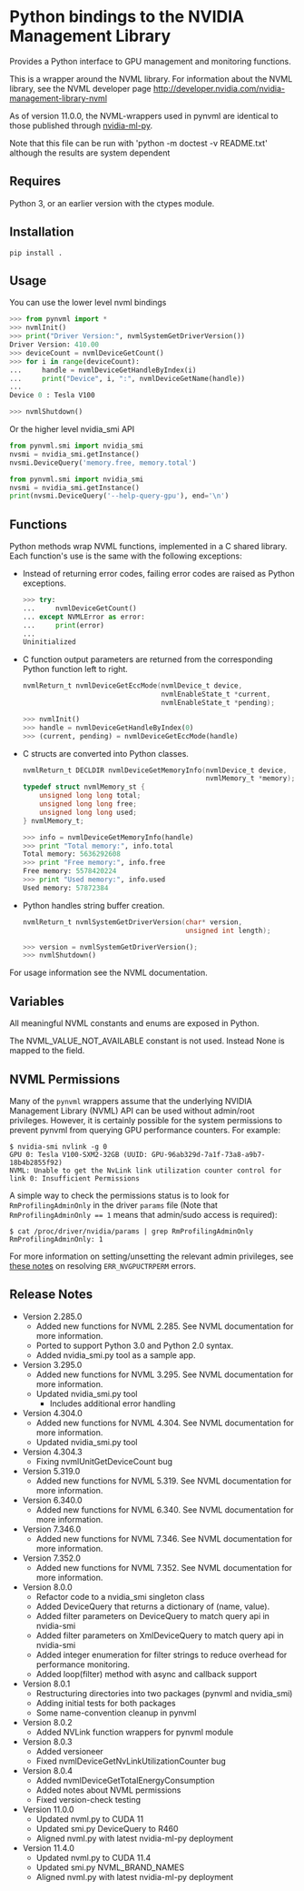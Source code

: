 Python bindings to the NVIDIA Management Library
================================================

Provides a Python interface to GPU management and monitoring functions.

This is a wrapper around the NVML library.
For information about the NVML library, see the NVML developer page
http://developer.nvidia.com/nvidia-management-library-nvml

As of version 11.0.0, the NVML-wrappers used in pynvml are identical
to those published through [nvidia-ml-py](https://pypi.org/project/nvidia-ml-py/).

Note that this file can be run with 'python -m doctest -v README.txt'
although the results are system dependent

Requires
--------
Python 3, or an earlier version with the ctypes module.

Installation
------------

    pip install .

Usage
-----

You can use the lower level nvml bindings

```python
>>> from pynvml import *
>>> nvmlInit()
>>> print("Driver Version:", nvmlSystemGetDriverVersion())
Driver Version: 410.00
>>> deviceCount = nvmlDeviceGetCount()
>>> for i in range(deviceCount):
...     handle = nvmlDeviceGetHandleByIndex(i)
...     print("Device", i, ":", nvmlDeviceGetName(handle))
...
Device 0 : Tesla V100

>>> nvmlShutdown()
```

Or the higher level nvidia_smi API

```python
from pynvml.smi import nvidia_smi
nvsmi = nvidia_smi.getInstance()
nvsmi.DeviceQuery('memory.free, memory.total')
```

```python
from pynvml.smi import nvidia_smi
nvsmi = nvidia_smi.getInstance()
print(nvsmi.DeviceQuery('--help-query-gpu'), end='\n')
```

Functions
---------
Python methods wrap NVML functions, implemented in a C shared library.
Each function's use is the same with the following exceptions:

- Instead of returning error codes, failing error codes are raised as
  Python exceptions.

    ```python
    >>> try:
    ...     nvmlDeviceGetCount()
    ... except NVMLError as error:
    ...     print(error)
    ...
    Uninitialized
    ```

- C function output parameters are returned from the corresponding
  Python function left to right.

    ```c
    nvmlReturn_t nvmlDeviceGetEccMode(nvmlDevice_t device,
                                      nvmlEnableState_t *current,
                                      nvmlEnableState_t *pending);
    ```

    ```python
    >>> nvmlInit()
    >>> handle = nvmlDeviceGetHandleByIndex(0)
    >>> (current, pending) = nvmlDeviceGetEccMode(handle)
    ```

- C structs are converted into Python classes.

    ```c
    nvmlReturn_t DECLDIR nvmlDeviceGetMemoryInfo(nvmlDevice_t device,
                                                 nvmlMemory_t *memory);
    typedef struct nvmlMemory_st {
        unsigned long long total;
        unsigned long long free;
        unsigned long long used;
    } nvmlMemory_t;
    ```

    ```python
    >>> info = nvmlDeviceGetMemoryInfo(handle)
    >>> print "Total memory:", info.total
    Total memory: 5636292608
    >>> print "Free memory:", info.free
    Free memory: 5578420224
    >>> print "Used memory:", info.used
    Used memory: 57872384
    ```

- Python handles string buffer creation.

    ```c
    nvmlReturn_t nvmlSystemGetDriverVersion(char* version,
                                            unsigned int length);
    ```

    ```python
    >>> version = nvmlSystemGetDriverVersion();
    >>> nvmlShutdown()
    ```

For usage information see the NVML documentation.

Variables
---------

All meaningful NVML constants and enums are exposed in Python.

The NVML_VALUE_NOT_AVAILABLE constant is not used.  Instead None is mapped to the field.

NVML Permissions
----------------

Many of the `pynvml` wrappers assume that the underlying NVIDIA Management Library (NVML) API can be used without admin/root privileges.  However, it is certainly possible for the system permissions to prevent pynvml from querying GPU performance counters. For example:

```
$ nvidia-smi nvlink -g 0
GPU 0: Tesla V100-SXM2-32GB (UUID: GPU-96ab329d-7a1f-73a8-a9b7-18b4b2855f92)
NVML: Unable to get the NvLink link utilization counter control for link 0: Insufficient Permissions
```

A simple way to check the permissions status is to look for `RmProfilingAdminOnly` in the driver `params` file (Note that `RmProfilingAdminOnly == 1` means that admin/sudo access is required):

```
$ cat /proc/driver/nvidia/params | grep RmProfilingAdminOnly
RmProfilingAdminOnly: 1
```

For more information on setting/unsetting the relevant admin privileges, see [these notes](https://developer.nvidia.com/nvidia-development-tools-solutions-ERR_NVGPUCTRPERM-permission-issue-performance-counters) on resolving `ERR_NVGPUCTRPERM` errors.


Release Notes
-------------

-   Version 2.285.0
    - Added new functions for NVML 2.285.  See NVML documentation for more information.
    - Ported to support Python 3.0 and Python 2.0 syntax.
    - Added nvidia_smi.py tool as a sample app.
-   Version 3.295.0
    - Added new functions for NVML 3.295.  See NVML documentation for more information.
    - Updated nvidia_smi.py tool
      - Includes additional error handling
-   Version 4.304.0
    - Added new functions for NVML 4.304.  See NVML documentation for more information.
    - Updated nvidia_smi.py tool
-   Version 4.304.3
    - Fixing nvmlUnitGetDeviceCount bug
-   Version 5.319.0
    - Added new functions for NVML 5.319.  See NVML documentation for more information.
-   Version 6.340.0
    - Added new functions for NVML 6.340.  See NVML documentation for more information.
-   Version 7.346.0
    - Added new functions for NVML 7.346.  See NVML documentation for more information.
-   Version 7.352.0
    - Added new functions for NVML 7.352.  See NVML documentation for more information.
-   Version 8.0.0
    - Refactor code to a nvidia_smi singleton class
    - Added DeviceQuery that returns a dictionary of (name, value).
    - Added filter parameters on DeviceQuery to match query api in nvidia-smi
    - Added filter parameters on XmlDeviceQuery to match query api in nvidia-smi
    - Added integer enumeration for filter strings to reduce overhead for performance monitoring.
    - Added loop(filter) method with async and callback support
-   Version 8.0.1
    - Restructuring directories into two packages (pynvml and nvidia_smi)
    - Adding initial tests for both packages
    - Some name-convention cleanup in pynvml
-   Version 8.0.2
    - Added NVLink function wrappers for pynvml module
-   Version 8.0.3
    - Added versioneer
    - Fixed nvmlDeviceGetNvLinkUtilizationCounter bug
-   Version 8.0.4
    - Added nvmlDeviceGetTotalEnergyConsumption
    - Added notes about NVML permissions
    - Fixed version-check testing
-   Version 11.0.0
    - Updated nvml.py to CUDA 11
    - Updated smi.py DeviceQuery to R460
    - Aligned nvml.py with latest nvidia-ml-py deployment
-   Version 11.4.0
    - Updated nvml.py to CUDA 11.4
    - Updated smi.py NVML_BRAND_NAMES
    - Aligned nvml.py with latest nvidia-ml-py deployment
